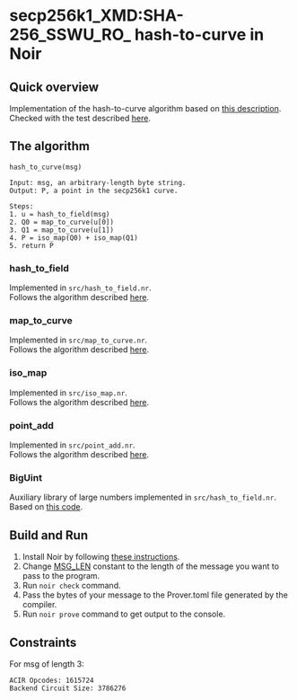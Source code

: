 # secp256k1_XMD:SHA-256_SSWU_RO_ hash-to-curve in Noir

## Quick overview
Implementation of the hash-to-curve algorithm based on [this description](https://datatracker.ietf.org/doc/id/draft-irtf-cfrg-hash-to-curve-06.html).  
Checked with the test described [here](https://www.ietf.org/archive/id/draft-irtf-cfrg-hash-to-curve-13.html#appendix-J.8.1).

## The algorithm
```
hash_to_curve(msg)

Input: msg, an arbitrary-length byte string.
Output: P, a point in the secp256k1 curve.

Steps:
1. u = hash_to_field(msg)
2. Q0 = map_to_curve(u[0])
3. Q1 = map_to_curve(u[1])
4. P = iso_map(Q0) + iso_map(Q1)
5. return P
```

### hash_to_field
Implemented in `src/hash_to_field.nr`.  
Follows the algorithm described [here](https://www.ietf.org/archive/id/draft-irtf-cfrg-hash-to-curve-13.html#hashtofield).

### map_to_curve
Implemented in `src/map_to_curve.nr`.  
Follows the algorithm described [here](https://www.ietf.org/archive/id/draft-irtf-cfrg-hash-to-curve-13.html#simple-swu).

### iso_map
Implemented in `src/iso_map.nr`.  
Follows the algorithm described [here](https://www.ietf.org/archive/id/draft-irtf-cfrg-hash-to-curve-13.html#appx-iso-secp256k1).

### point_add
Implemented in `src/point_add.nr`.  
Follows the algorithm described [here](https://www.rareskills.io/post/elliptic-curve-addition).

### BigUint
Auxiliary library of large numbers implemented in `src/hash_to_field.nr`. Based on [this code](https://github.com/shuklaayush/noir-bigint/tree/main/crates/biguint).  

## Build and Run
1. Install Noir by following [these instructions](https://noir-lang.org/docs/getting_started/installation/).
2. Change [MSG_LEN](https://github.com/distributed-lab/noir-plume/blob/b75a6e06cbd85d1df400f0cce1e05d3c7c68be54/src/constants.nr#L1) constant to the length of the message you want to pass to the program.
3. Run `noir check` command.
4. Pass the bytes of your message to the Prover.toml file generated by the compiler.
5. Run `noir prove` command to get output to the console.

## Constraints
For msg of length 3:  
```
ACIR Opcodes: 1615724  
Backend Circuit Size: 3786276
```
